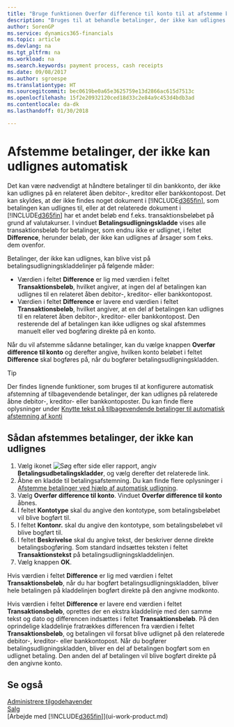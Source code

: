 ```yaml
---
title: "Bruge funktionen Overfør difference til konto til at afstemme betalinger | Microsoft Docs"
description: "Bruges til at behandle betalinger, der ikke kan udlignes til et dokument, f.eks. når en valutakurs medfører forskellige beløb."
author: SorenGP
ms.service: dynamics365-financials
ms.topic: article
ms.devlang: na
ms.tgt_pltfrm: na
ms.workload: na
ms.search.keywords: payment process, cash receipts
ms.date: 09/08/2017
ms.author: sgroespe
ms.translationtype: HT
ms.sourcegitcommit: bec0619be0a65e3625759e13d2866ac615d7513c
ms.openlocfilehash: 15f2e20932120ced18d33c2e84a9c453d4bdb3ad
ms.contentlocale: da-dk
ms.lasthandoff: 01/30/2018

---
```

# <a name="reconcile-payments-that-cannot-be-applied-automatically"></a>Afstemme betalinger, der ikke kan udlignes automatisk
Det kan være nødvendigt at håndtere betalinger til din bankkonto, der ikke kan udlignes på en relateret åben debitor-, kreditor eller bankkontopost. Det kan skyldes, at der ikke findes noget dokument i [!INCLUDE[d365fin](includes/d365fin_md.md)], som betalingen kan udlignes til, eller at det relaterede dokument i [!INCLUDE[d365fin](includes/d365fin_md.md)] har et andet beløb end f.eks. transaktionsbeløbet på grund af valutakurser. I vinduet **Betalingsudligningskladde** vises alle transaktionsbeløb for betalinger, som endnu ikke er udlignet, i feltet **Difference**, herunder beløb, der ikke kan udlignes af årsager som f.eks. dem ovenfor.

Betalinger, der ikke kan udlignes, kan blive vist på betalingsudligningskladdelinjer på følgende måder:

* Værdien i feltet **Difference** er lig med værdien i feltet **Transaktionsbeløb**, hvilket angiver, at ingen del af betalingen kan udlignes til en relateret åben debitor-, kreditor- eller bankkontopost.
* Værdien i feltet **Difference** er lavere end værdien i feltet **Transaktionsbeløb**, hvilket angiver, at en del af betalingen kan udlignes til en relateret åben debitor-, kreditor- eller bankkontopost. Den resterende del af betalingen kan ikke udlignes og skal afstemmes manuelt eller ved bogføring direkte på en konto.

Når du vil afstemme sådanne betalinger, kan du vælge knappen **Overfør difference til konto** og derefter angive, hvilken konto beløbet i feltet **Difference** skal bogføres på, når du bogfører betalingsudligningskladden.

> [!TIP]  
>   Der findes lignende funktioner, som bruges til at konfigurere automatisk afstemning af tilbagevendende betalinger, der kan udlignes på relaterede åbne debitor-, kreditor- eller bankkontoposter. Du kan finde flere oplysninger under [Knytte tekst på tilbagevendende betalinger til automatisk afstemning af konti](receivables-how-map-text-recurring-payments-accounts-auto-reconcilliation.md)

## <a name="to-reconcile-payments-that-cannot-be-applied"></a>Sådan afstemmes betalinger, der ikke kan udlignes
1. Vælg ikonet ![Søg efter side eller rapport](media/ui-search/search_small.png "Ikonet Søg efter side eller rapport"), angiv **Betalingsudbetalingskladder**, og vælg derefter det relaterede link.
2. Åbne en kladde til betalingsafstemning. Du kan finde flere oplysninger i [Afstemme betalinger ved hjælp af automatisk udligning](receivables-how-reconcile-payments-auto-application.md).
3. Vælg **Overfør difference til konto**. Vinduet **Overfør difference til konto** åbnes.
4. I feltet **Kontotype** skal du angive den kontotype, som betalingsbeløbet vil blive bogført til.
5. I feltet **Kontonr.** skal du angive den kontotype, som betalingsbeløbet vil blive bogført til.
6. I feltet **Beskrivelse** skal du angive tekst, der beskriver denne direkte betalingsbogføring. Som standard indsættes teksten i feltet **Transaktionstekst** på betalingsudligningskladdelinjen.
7. Vælg knappen **OK**.

Hvis værdien i feltet **Difference** er lig med værdien i feltet **Transaktionsbeløb**, når du har bogført betalingsudligningskladden, bliver hele betalingen på kladdelinjen bogført direkte på den angivne modkonto.

Hvis værdien i feltet **Difference** er lavere end værdien i feltet **Transaktionsbeløb**, oprettes der en ekstra kladdelinje med den samme tekst og dato og differencen indsættes i feltet **Transaktionsbeløb**. På den oprindelige kladdelinje fratrækkes differencen fra værdien i feltet **Transaktionsbeløb**, og betalingen vil forsat blive udlignet på den relaterede debitor-, kreditor- eller bankkontopost. Når du bogfører betalingsudligningskladden, bliver en del af betalingen bogført som en udlignet betaling. Den anden del af betalingen vil blive bogført direkte på den angivne konto.

## <a name="see-also"></a>Se også
[Administrere tilgodehavender](receivables-manage-receivables.md)  
[Salg](sales-manage-sales.md)  
[Arbejde med [!INCLUDE[d365fin](includes/d365fin_md.md)]](ui-work-product.md)

